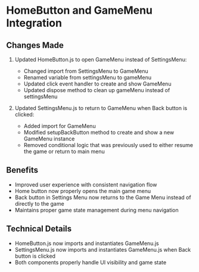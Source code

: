 # HomeButton and GameMenu Integration

## Changes Made

1. Updated HomeButton.js to open GameMenu instead of SettingsMenu:
   - Changed import from SettingsMenu to GameMenu
   - Renamed variable from settingsMenu to gameMenu
   - Updated click event handler to create and show GameMenu
   - Updated dispose method to clean up gameMenu instead of settingsMenu

2. Updated SettingsMenu.js to return to GameMenu when Back button is clicked:
   - Added import for GameMenu
   - Modified setupBackButton method to create and show a new GameMenu instance
   - Removed conditional logic that was previously used to either resume the game or return to main menu

## Benefits

- Improved user experience with consistent navigation flow
- Home button now properly opens the main game menu
- Back button in Settings Menu now returns to the Game Menu instead of directly to the game
- Maintains proper game state management during menu navigation

## Technical Details

- HomeButton.js now imports and instantiates GameMenu.js
- SettingsMenu.js now imports and instantiates GameMenu.js when Back button is clicked
- Both components properly handle UI visibility and game state
